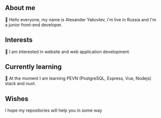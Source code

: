 ## About me
👋 Hello everyone, my name is Alexander Yakovlev, i'm live in Russia and I'm a junior front-end developer.

## Interests
👀 I am interested in website and web application development.

## Currently learning
🌱 At the moment I am learning PEVN (PostgreSQL, Express, Vue, Nodejs) stack and nuxt.

## Wishes
I hope my repositories will help you in some way
